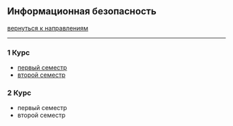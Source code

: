 ## Информационная безопасность
[вернуться к направлениям](../README.md)
***
### 1 Курс
+ [первый семестр](ib-1-1.md)
+ [второй семестр](ib-1-2.md)

### 2 Курс
+ первый семестр
+ второй семестр